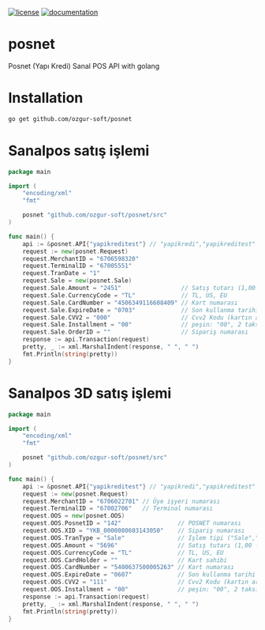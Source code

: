 [![license](https://img.shields.io/:license-mit-blue.svg)](https://github.com/ozgur-soft/posnet/blob/master/LICENSE.md)
[![documentation](https://pkg.go.dev/badge/github.com/ozgur-soft/posnet)](https://pkg.go.dev/github.com/ozgur-soft/posnet/src)

# posnet
Posnet (Yapı Kredi) Sanal POS API with golang

# Installation
```bash
go get github.com/ozgur-soft/posnet
```

# Sanalpos satış işlemi
```go
package main

import (
	"encoding/xml"
	"fmt"

	posnet "github.com/ozgur-soft/posnet/src"
)

func main() {
	api := &posnet.API{"yapikreditest"} // "yapikredi","yapikreditest"
	request := new(posnet.Request)
	request.MerchantID = "6706598320"
	request.TerminalID = "67005551"
	request.TranDate = "1"
	request.Sale = new(posnet.Sale)
	request.Sale.Amount = "2451"                 // Satış tutarı (1,00 -> 100) Son 2 hane kuruş
	request.Sale.CurrencyCode = "TL"             // TL, US, EU
	request.Sale.CardNumber = "4506349116608409" // Kart numarası
	request.Sale.ExpireDate = "0703"             // Son kullanma tarihi (Yıl ve ayın son 2 hanesi) YYAA
	request.Sale.CVV2 = "000"                    // Cvv2 Kodu (kartın arka yüzündeki 3 haneli numara)
	request.Sale.Installment = "00"              // peşin: "00", 2 taksit: "02"
	request.Sale.OrderID = ""                    // Sipariş numarası
	response := api.Transaction(request)
	pretty, _ := xml.MarshalIndent(response, " ", " ")
	fmt.Println(string(pretty))
}
```

# Sanalpos 3D satış işlemi
```go
package main

import (
	"encoding/xml"
	"fmt"

	posnet "github.com/ozgur-soft/posnet/src"
)

func main() {
	api := &posnet.API{"yapikreditest"} // "yapikredi","yapikreditest"
	request := new(posnet.Request)
	request.MerchantID = "6706022701" // Üye işyeri numarası
	request.TerminalID = "67002706"   // Terminal numarası
	request.OOS = new(posnet.OOS)
	request.OOS.PosnetID = "142"                // POSNET numarası
	request.OOS.XID = "YKB_0000080603143050"    // Sipariş numarası
	request.OOS.TranType = "Sale"               // İşlem tipi ("Sale","Auth")
	request.OOS.Amount = "5696"                 // Satış tutarı (1,00 -> 100) Son 2 hane kuruş
	request.OOS.CurrencyCode = "TL"             // TL, US, EU
	request.OOS.CardHolder = ""                 // Kart sahibi
	request.OOS.CardNumber = "5400637500005263" // Kart numarası
	request.OOS.ExpireDate = "0607"             // Son kullanma tarihi (Yıl ve ayın son 2 hanesi) YYAA
	request.OOS.CVV2 = "111"                    // Cvv2 Kodu (kartın arka yüzündeki 3 haneli numara)
	request.OOS.Installment = "00"              // peşin: "00", 2 taksit: "02"
	response := api.Transaction(request)
	pretty, _ := xml.MarshalIndent(response, " ", " ")
	fmt.Println(string(pretty))
}
```